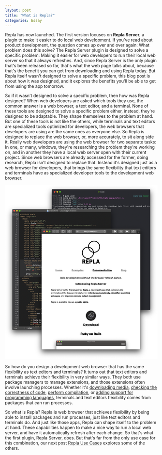 ```yaml
---
layout: post
title: "What is Repla?"
categories: Essay
---
```


Repla has now launched. The first version focuses on **Repla Server**, a plugin to make it easier to do local web development. If you've read about product development, the question comes up over and over again: What problem does this solve? The Repla Server plugin is designed to solve a specific problem: Making it easier for web developers to run their local web server so that it always refreshes. And, since Repla Server is the only plugin that's been released so far, that's what the web page talks about, because that's the benefit you can get from downloading and using Repla today. But Repla itself wasn't designed to solve a specific problem, this blog post is about how it was designed, and it explores the benefits you'll be able to get from using the app tomorrow.

So if it wasn't designed to solve a specific problem, then how was Repla designed? When web developers are asked which tools they use, the common answer is a web browser, a text editor, and a terminal. None of these tools are designed to solve a specific problem either, instead, they're designed to be adaptable. They shape themselves to the problem at hand. But one of these tools is not like the others, while terminals and text editors are specialized tools optimized for developers, the web browsers that developers are using are the same ones as everyone else. So Repla is designed to replace the web browser, or, more accurately, to sit along side it. Really web developers are using the web browser for two separate tasks: In one, or many, windows, they're researching the problem they're working on, and in another 
they have a local web server open with their current project. Since web browsers are already accessed for the former, doing research, Repla isn't designed to replace that. Instead it's designed just as a web browser for developers, that brings the same flexibility that text editors and terminals have as specialized developer tools to the development web browser.

![Trifecta](/assets/2020-01-13-trifecta.png)

So how do you design a development web browser that has the same flexibility as text editors and terminals? It turns out that text editors and terminals achieve their flexibility in very similar ways. They both use package managers to manage extensions, and those extensions often involve launching processes. Whether it's [downloading media](https://github.com/ytdl-org/youtube-dl/), [checking the correctness of code](https://atom.io/packages/linter), [perform compilation](https://lldb.llvm.org/), or [adding support for programming languages](https://marketplace.visualstudio.com/items?itemName=kiadstudios.vscode-swift), terminals and text editors flexibility comes from packages that can run processes.

So what is Repla? Repla is web browser that achieves flexibility by being able to install packages and run processes, just like text editors and terminals do. And just like those apps, Repla can shape itself to the problem at hand. These capabilities happen to make a nice way to run a local web server, and have it automatically refresh after each change. So that's what the first plugin, Repla Server, does. But that's far from the only use case for this combination, our next post [Repla Use Cases]() explores some of the others.
